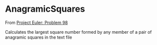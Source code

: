 # AnagramicSquares

From [Project Euler: Problem 98](https://projecteuler.net/problem=98)

Calculates the largest square number formed by any member of a pair of anagramic squares in the text file